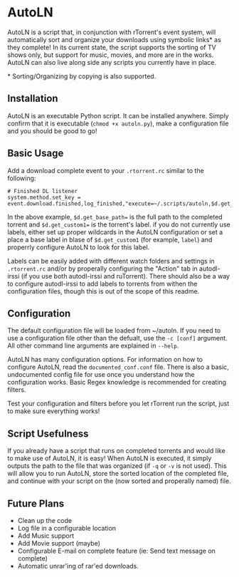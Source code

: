 # AutoLN

AutoLN is a script that, in conjunction with rTorrent's event system, will
automatically sort and organize your downloads using symbolic links\* as they
complete! In its current state, the script supports the sorting of TV shows
only, but support for music, movies, and more are in the works. AutoLN can also
live along side any scripts you currently have in place.

\* Sorting/Organizing by copying is also supported.

## Installation

AutoLN is an executable Python script. It can be installed anywhere. Simply
confirm that it is executable (`chmod +x autoln.py`), make a configuration
file and you should be good to go!

## Basic Usage

Add a download complete event to your `.rtorrent.rc` similar to the
following:

	# Finished DL listener
	system.method.set_key = event.download.finished,log_finished,"execute=~/.scripts/autoln,$d.get_base_path=,$d.get_custom1="

In the above example, `$d.get_base_path=` is the full path to the completed
torrent and `$d.get_custom1=` is the torrent's label. if you do not currently
use labels, either set up proper wildcards in the AutoLN configuration or
set a place a base label in blase of `$d.get_custom1` (for example, `label`)
and properrly configure AutoLN to look for this label.

Labels can be easily added with different watch folders and settings in
`.rtorrent.rc` and/or by properally configuring the "Action" tab in
autodl-irssi (if you use both autodl-irssi and ruTorrent). There should
also be a way to configure autodl-irssi to add labels to torrents from
withen the configuration files, though this is out of the scope of this
readme.

## Configuration

The default configuration file will be loaded from ~/autoln. If you need to
use a configuration file other than the defualt, use the `-c [conf]`
argument. All other command line arguments are explained in `--help`.

AutoLN has many configuration options. For information on how to configure
AutoLN, read the `documented_conf.conf` file. There is also a basic,
undocumented config file for use once you understand how the configuration
works. Basic Regex knowledge is recommended for creating filters.

Test your configuration and filters before you let rTorrent run the script,
just to make sure everything works!

## Script Usefulness

If you already have a script that runs on completed torrents and would like
to make use of AutoLN, it is easy! When AutoLN is executed, it simply outputs
the path to the file that was organized (if `-q` or `-v` is not used). This
will allow you to run AutoLN, store the sorted location of the completed file,
and continue with your script on the (now sorted and properally named) file.

## Future Plans

* Clean up the code
* Log file in a configurable location
* Add Music support
* Add Movie support (maybe)
* Configurable E-mail on complete feature (ie: Send text message on complete)
* Automatic unrar'ing of rar'ed downloads.